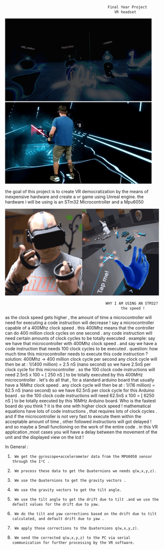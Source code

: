                                                    Final Year Project
                                                      VR headset 
![](VRimages/giphyj.gif)
![](VRimages/giphys.gif)                                          
                                                  
the goal of this project is to create  VR democratization by the means of inexpensive hardware and 
create a vr game using Unreal engine.
the hardware i will be using is an STm32 Microcontroller and a Mpu6050

![](VRimages/OQw6pMk.gif)

                                                  WHY I AM USING AN STM32?
                                                         the speed ! 
as the clock speed gets higher , the amount of time a microcontroller will need for executing a code instruction will decrease ! say a microcontroller capable of a 400Mhz clock speed . this 400Mhz means that the controller can do 400 million clock cycles on one second . any code instruction will need certain amounts of clock cycles to be totally executed . example: say we have that microcontroller with 400Mhz clock speed . 
and say we have a code instruction that needs 100 clock cycles to be executed . 
question: how much time this microcontroller needs to execute this code instruction ? solution: 400Mhz -> 400 million clock cycle per second any clock cycle will then be at : 1/(400 million) = 2.5 nS (nano second) so we have 2.5nS per clock cycle for this microcontroller . so the 100 clock code instructions will need 2.5nS x 100 = [ 250 nS ] to be totally executed by this 400MHz microcontroller . 
let's do all that , for a standard arduino board that usually have a 16Mhz clock speed . any clock cycle will then be at : 1/(16 million) = 62.5 nS (nano second) so we have 62.5nS per clock cycle for this Arduino board . so the 100 clock code instructions will need 62.5nS x 100 = [ 6250 nS ] to be totally executed by this 16MHz Arduino board. Who is the fastest board do you think ? it is the one with higher clock speed ! mathematical equations have lots of code instructions , 
that requires lots of clock cycles . 
and if the microcontroller is not very fast to execute them within the acceptable amount of time , other followed instructions will got delayed ! and so maybe a Small functioning on the work of the entire code . 
in this VR application ,most cases you will have a delay between the movement of the unit and the displayed view on the lcd !


In General :
1.      We get the gyroscope+accelerometer data from the MPU6050 sensor through the I²C .
2.      We process these data to get the Quaternions we needs q(w,x,y,z).
3.      We use the Quaternions to get the gravity vectors .
4.      We use the gravity vectors to get the tilt angle.
5.      We use the tilt angle to get the drift due to tilt .and we use the default values for the drift due to yaw.
6.      We do the tilt and yaw corrections based on the drift due to tilt calculated, and default drift due to yaw .
7.      We apply those corrections to the Quaternions q(w,x,y,z).
8.      We send the corrected q(w,x,y,z) to the PC via serial communication for further processing by the VR software.

 

